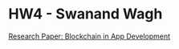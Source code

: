 # HW4 - Swanand Wagh

[Research Paper: Blockchain in App Development](https://docs.google.com/document/d/1HoQE7dDPZOBnAFr6dvm1d7toXNdGrYCbPh2gXupPmRg/edit?usp=sharing)
